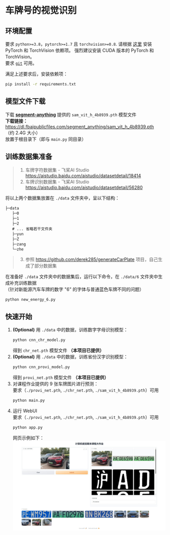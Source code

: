 # 车牌号的视觉识别

## 环境配置
要求 `python>=3.8`，`pytorch>=1.7` 且 `torchvision>=0.8`. 请根据 [这里](https://pytorch.org/get-started/locally/) 安装 PyTorch 和 TorchVision 依赖项。 强烈建议安装 CUDA 版本的 PyTorch 和 TorchVision。  
要求 [`git`](https://git-scm.com/) 可用。

满足上述要求后，安装依赖项：
```bash
pip install -r requirements.txt
```

## 模型文件下载
下载 **[segment-anything](https://github.com/facebookresearch/segment-anything)** 提供的 `sam_vit_h_4b8939.pth` 模型文件  
**下载链接：** https://dl.fbaipublicfiles.com/segment_anything/sam_vit_h_4b8939.pth  
（约 2.4G 大小）  
放置于根目录下（即与 `main.py` 同目录）

## 训练数据集准备
> 1. 车牌字符数据集 - 飞桨AI Studio https://aistudio.baidu.com/aistudio/datasetdetail/18414
> 2. 车牌识别数据集 - 飞桨AI Studio https://aistudio.baidu.com/aistudio/datasetdetail/56280

将以上两个数据集放置在 `./data` 文件夹中，呈以下结构：
```text
├─data
   ├─0
   ├─1
   ├─2
   # ... 省略若干文件夹
   ├─yun
   ├─Z
   ├─zang
   └─zhe
```
> 3. 参照 https://github.com/derek285/generateCarPlate 项目，自己生成了部分数据集

在准备好 `./data` 文件夹中的数据集后，运行以下命令，在 `./data/6` 文件夹中生成补充训练数据  
（针对新能源汽车车牌的数字 "6" 的字体与普通蓝色车牌不同的问题）
```bash
python new_energy_6.py
```

## 快速开始
1. **(Optional)** 用 `./data` 中的数据，训练数字字母识别模型：
   ```bash
   python cnn_chr_model.py
   ```
   得到 `chr_net.pth` 模型文件 **（本项目已提供）**
2. **(Optional)** 用 `./data` 中的数据，训练省份汉字识别模型：
   ```bash
   python cnn_provi_model.py
   ```
   得到 `provi_net.pth` 模型文件 **（本项目已提供）**
3. 对课程作业提供的 9 张车牌图片进行预测：  
   要求（`./provi_net.pth`, `./chr_net.pth`, `./sam_vit_h_4b8939.pth`）可用
   ```bash
   python main.py
   ```
4. 运行 WebUI  
   要求（`./provi_net.pth`, `./chr_net.pth`, `./sam_vit_h_4b8939.pth`）可用
   ```bash
   python app.py
   ```
   网页示例如下：
   ![](./app_demo.jpeg)
